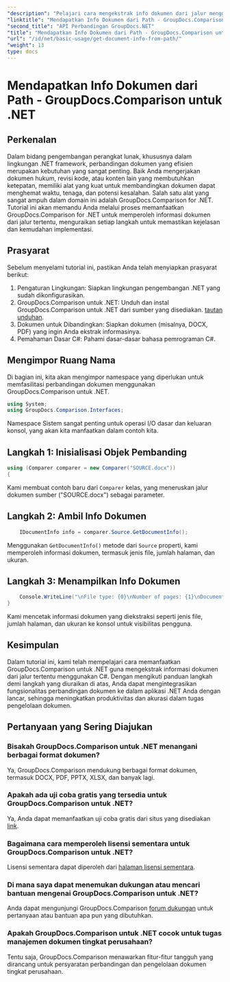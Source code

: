 ```yaml
---
"description": "Pelajari cara mengekstrak info dokumen dari jalur menggunakan GroupDocs.Comparison untuk .NET. Langkah mudah untuk manajemen dokumen yang efisien dalam C#."
"linktitle": "Mendapatkan Info Dokumen dari Path - GroupDocs.Comparison untuk .NET"
"second_title": "API Perbandingan GroupDocs.NET"
"title": "Mendapatkan Info Dokumen dari Path - GroupDocs.Comparison untuk .NET"
"url": "/id/net/basic-usage/get-document-info-from-path/"
"weight": 13
type: docs
---
```

# Mendapatkan Info Dokumen dari Path - GroupDocs.Comparison untuk .NET

## Perkenalan
Dalam bidang pengembangan perangkat lunak, khususnya dalam lingkungan .NET framework, perbandingan dokumen yang efisien merupakan kebutuhan yang sangat penting. Baik Anda mengerjakan dokumen hukum, revisi kode, atau konten lain yang membutuhkan ketepatan, memiliki alat yang kuat untuk membandingkan dokumen dapat menghemat waktu, tenaga, dan potensi kesalahan. Salah satu alat yang sangat ampuh dalam domain ini adalah GroupDocs.Comparison for .NET. Tutorial ini akan memandu Anda melalui proses memanfaatkan GroupDocs.Comparison for .NET untuk memperoleh informasi dokumen dari jalur tertentu, menguraikan setiap langkah untuk memastikan kejelasan dan kemudahan implementasi.
## Prasyarat
Sebelum menyelami tutorial ini, pastikan Anda telah menyiapkan prasyarat berikut:
1. Pengaturan Lingkungan: Siapkan lingkungan pengembangan .NET yang sudah dikonfigurasikan.
2. GroupDocs.Comparison untuk .NET: Unduh dan instal GroupDocs.Comparison untuk .NET dari sumber yang disediakan. [tautan unduhan](https://releases.groupdocs.com/comparison/net/).
3. Dokumen untuk Dibandingkan: Siapkan dokumen (misalnya, DOCX, PDF) yang ingin Anda ekstrak informasinya.
4. Pemahaman Dasar C#: Pahami dasar-dasar bahasa pemrograman C#.

## Mengimpor Ruang Nama
Di bagian ini, kita akan mengimpor namespace yang diperlukan untuk memfasilitasi perbandingan dokumen menggunakan GroupDocs.Comparison untuk .NET.
```csharp
using System;
using GroupDocs.Comparison.Interfaces;
```

Namespace Sistem sangat penting untuk operasi I/O dasar dan keluaran konsol, yang akan kita manfaatkan dalam contoh kita.

## Langkah 1: Inisialisasi Objek Pembanding
```csharp
using (Comparer comparer = new Comparer("SOURCE.docx"))
{
```
Kami membuat contoh baru dari `Comparer` kelas, yang meneruskan jalur dokumen sumber ("SOURCE.docx") sebagai parameter.
## Langkah 2: Ambil Info Dokumen
```csharp
    IDocumentInfo info = comparer.Source.GetDocumentInfo();
```
Menggunakan `GetDocumentInfo()` metode dari `Source` properti, kami memperoleh informasi dokumen, termasuk jenis file, jumlah halaman, dan ukuran.
## Langkah 3: Menampilkan Info Dokumen
```csharp
    Console.WriteLine("\nFile type: {0}\nNumber of pages: {1}\nDocument size: {2} bytes", info.FileType, info.PageCount, info.Size);
}
```
Kami mencetak informasi dokumen yang diekstraksi seperti jenis file, jumlah halaman, dan ukuran ke konsol untuk visibilitas pengguna.

## Kesimpulan
Dalam tutorial ini, kami telah mempelajari cara memanfaatkan GroupDocs.Comparison untuk .NET guna mengekstrak informasi dokumen dari jalur tertentu menggunakan C#. Dengan mengikuti panduan langkah demi langkah yang diuraikan di atas, Anda dapat mengintegrasikan fungsionalitas perbandingan dokumen ke dalam aplikasi .NET Anda dengan lancar, sehingga meningkatkan produktivitas dan akurasi dalam tugas pengelolaan dokumen.
## Pertanyaan yang Sering Diajukan
### Bisakah GroupDocs.Comparison untuk .NET menangani berbagai format dokumen?
Ya, GroupDocs.Comparison mendukung berbagai format dokumen, termasuk DOCX, PDF, PPTX, XLSX, dan banyak lagi.
### Apakah ada uji coba gratis yang tersedia untuk GroupDocs.Comparison untuk .NET?
Ya, Anda dapat memanfaatkan uji coba gratis dari situs yang disediakan [link](https://releases.groupdocs.com/).
### Bagaimana cara memperoleh lisensi sementara untuk GroupDocs.Comparison untuk .NET?
Lisensi sementara dapat diperoleh dari [halaman lisensi sementara](https://purchase.groupdocs.com/temporary-license/).
### Di mana saya dapat menemukan dukungan atau mencari bantuan mengenai GroupDocs.Comparison untuk .NET?
Anda dapat mengunjungi GroupDocs.Comparison [forum dukungan](https://forum.groupdocs.com/c/comparison/12) untuk pertanyaan atau bantuan apa pun yang dibutuhkan.
### Apakah GroupDocs.Comparison untuk .NET cocok untuk tugas manajemen dokumen tingkat perusahaan?
Tentu saja, GroupDocs.Comparison menawarkan fitur-fitur tangguh yang dirancang untuk persyaratan perbandingan dan pengelolaan dokumen tingkat perusahaan.